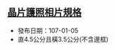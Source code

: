 ## [晶片護照相片規格](https://www.boca.gov.tw/cp-16-4123-c2932-1.html)
- 發布日期：107-01-05
- 直4.5公分且橫3.5公分(不含邊框)

